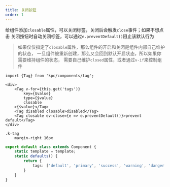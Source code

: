 ```yaml
---
title: 关闭按钮
order: 1
---
```


给组件添加`closable`属性，可以关闭标签，关闭后会触发`close`事件；如果不想点击
关闭按钮时自动关闭标签，可以通过`e.preventDefault()`阻止该默认行为

> 如果仅仅指定了`closable`属性，那么组件的开启和关闭是组件内部自己维护的状态，
> 一旦组件被重新创建，那么又会回到默认开启状态，所以如果你需要维持组件的状态，
> 需要自己维护`closed`属性，或者通过`v-if`来控制组件

```vdt
import {Tag} from 'kpc/components/tag';

<div>
    <Tag v-for={this.get('tags')}
        key={$value}
        type={$value}
        closable
    >{$value}</Tag>
    <Tag disabled closable>disabled</Tag>
    <Tag closable ev-close={e => e.preventDefault()}>prevent default</Tag>
</div>
```

```styl
.k-tag
    margin-right 16px
```

```ts
export default class extends Component {
    static template = template;
    static defaults() {
        return {
            tags: ['default', 'primary', 'success', 'warning', 'danger']
        }
    }
}
```
